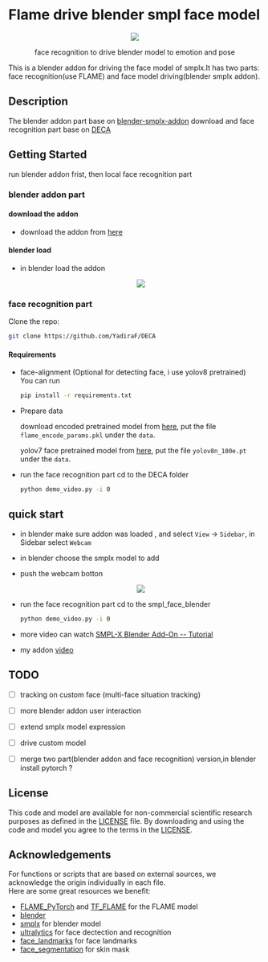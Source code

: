 # Flame drive blender smpl face model 

  <p align="center"> 
  <img src="Doc/cut.gif">
  </p>
  <p align="center">face recognition to drive blender model to emotion and pose <p align="center">


This is a blender addon for driving the face model of smplx.It has two parts: face recognition(use FLAME) and face model driving(blender smplx addon).


## Description
The blender addon part base on [blender-smplx-addon](https://smpl-x.is.tue.mpg.de/) download and face recognition part base on [DECA](https://github.com/yfeng95/DECA)


  
## Getting Started
run blender addon frist, then local face recognition part
### blender addon part

#### download the addon

* download the addon from [here](https://drive.google.com/file/d/1QYBQjPlzC7Xk06JVYWWQSltdx7gg70c_/view?usp=sharing)


#### blender load
* in blender load the addon

    <p align="center">   
    <img src="Doc/load_addon.gif">
    </p>



### face recognition part

Clone the repo:
  ```bash
  git clone https://github.com/YadiraF/DECA
  ```  

#### Requirements
 
* face-alignment (Optional for detecting face, i use yolov8 pretrained)  
  You can run 
  ```bash
  pip install -r requirements.txt
  ```
 

* Prepare data   
  
  download encoded pretrained model from [here](https://drive.google.com/file/d/16bfjajmNJtsQT6pXN0me_FKFGJnhCTPY/view?usp=sharing), put the file `flame_encode_params.pkl` under the `data`.

  yolov7 face pretrained model from [here](https://drive.google.com/file/d/1SxyTynMZhRJu0goGhNL4PVUFTMgGEgv4/view?usp=sharing), put the file `yolov8n_100e.pt` under the `data`.

  

* run the face recognition part
  cd to the DECA folder
  ```bash
  python demo_video.py -i 0
  ```
    


## quick start


* in blender make sure addon was loaded , and select `View` -> `Sidebar`, in Sidebar select `Webcam`

* in blender choose the smplx model to add 
  

* push the webcam botton
  <p align="center">   
  <img src="Doc/start.gif">
  </p>

* run the face recognition part
  cd to the smpl_face_blender 
  ```bash
  python demo_video.py -i 0
  ```

* more video can watch [SMPL-X Blender Add-On -- Tutorial](https://www.youtube.com/watch?v=DY2k29Jef94) 
* my addon [video](https://www.bilibili.com/video/BV12D421A7Gf/?spm_id_from=333.999.0.0&vd_source=68a5de8a8ffee0752ac60feb59fc0d68) 


## TODO
- [ ] tracking on custom face (multi-face situation tracking)
- [ ] more blender addon user interaction
- [ ] extend smplx model expression
- [ ] drive custom model
- [ ] merge two part(blender addon and face recognition) version,in blender install pytorch ?




## License
This code and model are available for non-commercial scientific research purposes as defined in the [LICENSE](https://github.com/YadiraF/DECA/blob/master/LICENSE) file.
By downloading and using the code and model you agree to the terms in the [LICENSE](https://github.com/YadiraF/DECA/blob/master/LICENSE). 

## Acknowledgements
For functions or scripts that are based on external sources, we acknowledge the origin individually in each file.  
Here are some great resources we benefit:  
- [FLAME_PyTorch](https://github.com/soubhiksanyal/FLAME_PyTorch) and [TF_FLAME](https://github.com/TimoBolkart/TF_FLAME) for the FLAME model  
- [blender](https://www.blender.org/download/) 
- [smplx](https://smpl-x.is.tue.mpg.de/) for blender model
- [ultralytics](https://github.com/ultralytics/ultralytics) for face dectection and recognition
- [face_landmarks](https://github.com/1adrianb/face-alignment) for face landmarks
- [face_segmentation](https://github.com/YuvalNirkin/face_segmentation) for skin mask


